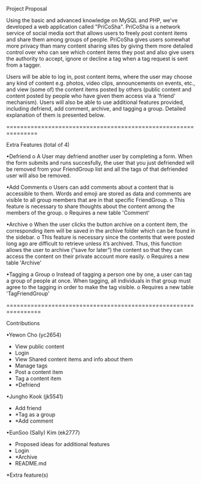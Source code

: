 
Project Proposal

Using the basic and advanced knowledge on MySQL and PHP, we've developed a web application called "PriCoSha". PriCoSha is a network service of social media sort that allows users to freely post content items and share them among groups of people. PriCoSha gives users somewhat more privacy than many content sharing sites by giving them more detailed control over who can see which content items they post and also give users the authority to accept, ignore or decline a tag when a tag request is sent from a tagger.

Users will be able to log in, post content items, where the user may choose any kind of content e.g. photos, video clips, announcements on events, etc., and view (some of) the content items posted by others (public content and content posted by people who have given them access via a 'friend' mechanism). Users will also be able to use additional features provided, including defriend, add comment, archive, and tagging a group. Detailed explanation of them is presented below.



===============================================================



Extra Features (total of 4)

•Defriend
	o A User may defriend another user by completing a form. When the form submits and runs succesfully, the user that you just defriended will be removed from your FriendGroup list and all the tags of that defriended user will also be removed.

•Add Comments
	o Users can add comments about a content that is accessible to them. Words and emoji are stored as data and comments are visible to all group members that are in that specific FriendGroup. 
	o This feature is necessary to share thoughts about the content among the members of the group.
	o Requires a new table 'Comment'

•Archive
	o When the user clicks the button archive on a content item, the corresponding item will be saved in the archive folder which can be found in the sidebar.
	o This feature is necessary since the contents that were posted long ago are difficult to retrieve unless it’s archived. Thus, this function allows the user to archive (“save for later”) the content so that they can access the content on their private account more easily.
	o Requires a new table 'Archive'
	
•Tagging a Group
	o Instead of tagging a person one by one, a user can tag a group of people at once. When tagging, all individuals in that group must agree to the tagging in order to make the tag visible. 
	o Requires a new table 'TagFriendGroup'


================================================================


Contributions

•Yewon Cho (yc2654)
- View public content
- Login
- View Shared content items and info about them
- Manage tags
- Post a content item
- Tag a content item
- *Defriend

•Jungho Kook (jk5541)
- Add friend
- *Tag as a group
- *Add comment


•EunSoo (Sally) Kim (ek2777)
- Proposed ideas for additional features
- Login
- *Archive
- README.md

*Extra feature(s)









